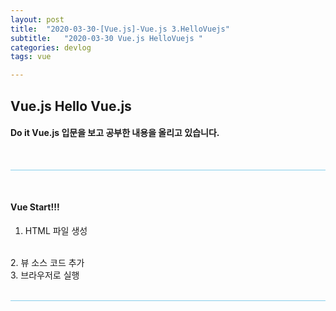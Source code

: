 ```yaml
---
layout: post
title:  "2020-03-30-[Vue.js]-Vue.js 3.HelloVuejs"
subtitle:   "2020-03-30 Vue.js HelloVuejs "
categories: devlog
tags: vue

---
```



## Vue.js Hello Vue.js <br/>


#### Do it Vue.js 입문을 보고 공부한 내용을 올리고 있습니다.



<br/>

<hr style="height: 1px; background: skyblue; "/>

<br/>

#### Vue Start!!!

1. HTML 파일 생성
<br/>
2. 뷰 소스 코드 추가
<br/>
3. 브라우저로 실행
<br/>

<br/>

<hr style="height: 1px; background: skyblue; "/>

<br/>
